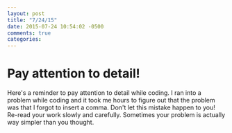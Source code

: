 ```yaml
---
layout: post
title: "7/24/15"
date: 2015-07-24 10:54:02 -0500
comments: true
categories: 
---
```

# Pay attention to detail!

Here's a reminder to pay attention to detail while coding. I ran into a problem while coding and it took me hours to figure out that the problem was that I forgot to insert a comma. Don't let this mistake happen to you! Re-read your work slowly and carefully. Sometimes your problem is actually way simpler than you thought.